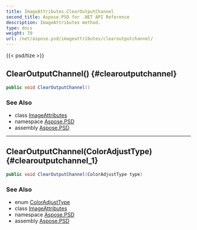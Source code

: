 ```yaml
---
title: ImageAttributes.ClearOutputChannel
second_title: Aspose.PSD for .NET API Reference
description: ImageAttributes method. 
type: docs
weight: 70
url: /net/aspose.psd/imageattributes/clearoutputchannel/
---
```

{{< psd/tize >}}
## ClearOutputChannel() {#clearoutputchannel}

```csharp
public void ClearOutputChannel()
```

### See Also

* class [ImageAttributes](../)
* namespace [Aspose.PSD](../../imageattributes/)
* assembly [Aspose.PSD](../../../)

---

## ClearOutputChannel(ColorAdjustType) {#clearoutputchannel_1}

```csharp
public void ClearOutputChannel(ColorAdjustType type)
```

### See Also

* enum [ColorAdjustType](../../coloradjusttype/)
* class [ImageAttributes](../)
* namespace [Aspose.PSD](../../imageattributes/)
* assembly [Aspose.PSD](../../../)


